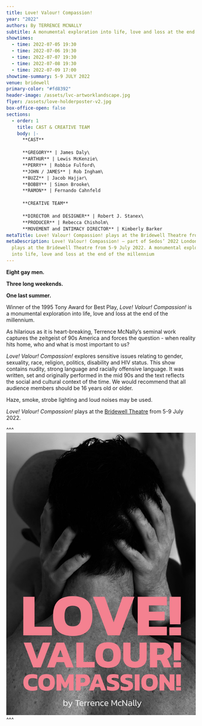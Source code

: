 ```yaml
---
title: Love! Valour! Compassion!
year: "2022"
authors: By TERRENCE MCNALLY
subtitle: A monumental exploration into life, love and loss at the end of the millennium
showtimes:
  - time: 2022-07-05 19:30
  - time: 2022-07-06 19:30
  - time: 2022-07-07 19:30
  - time: 2022-07-08 19:30
  - time: 2022-07-09 17:00
showtime-summary: 5-9 JULY 2022
venue: bridewell
primary-color: "#fd8392"
header-image: /assets/lvc-artworklandscape.jpg
flyer: /assets/love-holderposter-v2.jpg
box-office-open: false
sections:
  - order: 1
    title: CAST & CREATIVE TEAM
    body: |-
      **CAST**

      **GREGORY** | James Daly\
      **ARTHUR** | Lewis McKenzie\
      **PERRY** | Robbie Fulford\
      **JOHN / JAMES** | Rob Ingham\
      **BUZZ** | Jacob Hajjar\
      **BOBBY** | Simon Brooke\
      **RAMON** | Fernando Cahnfeld

      **CREATIVE TEAM**

      **DIRECTOR and DESIGNER** | Robert J. Stanex\
      **PRODUCER** | Rebecca Chisholm\
      **MOVEMENT and INTIMACY DIRECTOR** | Kimberly Barker
metaTitle: Love! Valour! Compassion! plays at the Bridewell Theatre from 5-9 July 2022
metaDescription: Love! Valour! Compassion! – part of Sedos’ 2022 London season –
  plays at the Bridewell Theatre from 5-9 July 2022. A monumental exploration
  into life, love and loss at the end of the millennium
---
```

**Eight gay men.**

**Three long weekends.**

**One last summer.**

Winner of the 1995 Tony Award for Best Play, *Love! Valour! Compassion!* is a monumental exploration into life, love and loss at the end of the millennium.

As hilarious as it is heart-breaking, Terrence McNally’s seminal work captures the zeitgeist of 90s America and forces the question - when reality hits home, who and what is most important to us?

*Love! Valour! Compassion!* explores sensitive issues relating to gender, sexuality, race, religion, politics, disability and HIV status. This show contains nudity, strong language and racially offensive language. It was written, set and originally performed in the mid 90s and the text reflects the social and cultural context of the time. We would recommend that all audience members should be 16 years old or older. 

Haze, smoke, strobe lighting and loud noises may be used.

*Love! Valour! Compassion!* plays at the [Bridewell Theatre](https://sedos.co.uk/venues/bridewell) from 5-9 July 2022. 

^^^ ![](/assets/lvc-artwork.jpg)
^^^